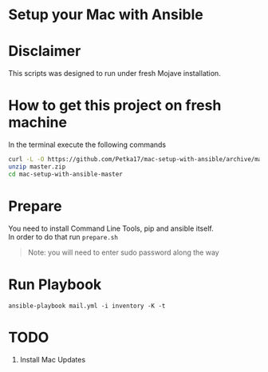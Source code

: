 Setup your Mac with Ansible
===

# Disclaimer
This scripts was designed to run under fresh Mojave installation.

# How to get this project on fresh machine 
In the terminal execute the following commands
```bash
curl -L -O https://github.com/Petka17/mac-setup-with-ansible/archive/master.zip
unzip master.zip
cd mac-setup-with-ansible-master
```
# Prepare
You need to install Command Line Tools, pip and ansible itself.  
In order to do that run `prepare.sh`
> Note: you will need to enter sudo password along the way

# Run Playbook
`ansible-playbook mail.yml -i inventory -K -t`


# TODO
1. Install Mac Updates